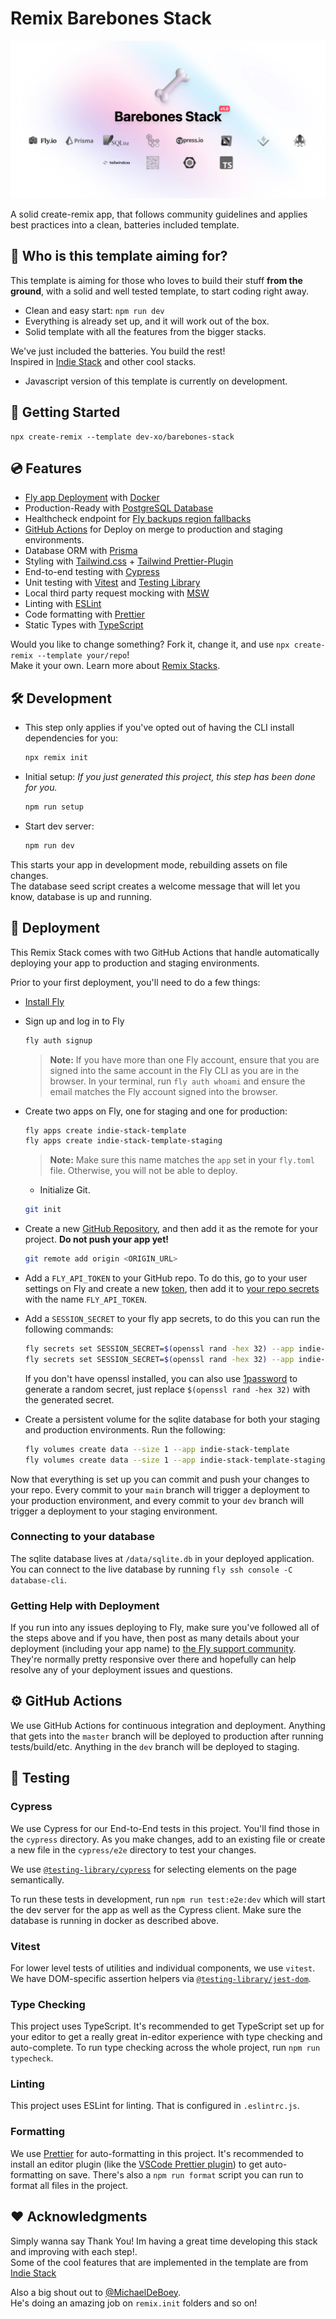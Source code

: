 # Remix Barebones Stack

[![Product Name Screen Shot][product-screenshot]](#)

A solid create-remix app, that follows community guidelines and applies best practices into a clean, batteries included template.

## 🎯 Who is this template aiming for?

This template is aiming for those who loves to build their stuff **from the ground**, with a solid and well tested template, to start coding right away.<br />

- Clean and easy start: `npm run dev`
- Everything is already set up, and it will work out of the box.
- Solid template with all the features from the bigger stacks.

We've just included the batteries. You build the rest!<br />
Inspired in [Indie Stack](https://github.com/remix-run/indie-stack) and other cool stacks.

- Javascript version of this template is currently on development.

## 🔋 Getting Started

```
npx create-remix --template dev-xo/barebones-stack
```

## 💿 Features

- [Fly app Deployment](https://fly.io) with [Docker](https://www.docker.com/products/docker-desktop/)
- Production-Ready with [PostgreSQL Database](https://www.postgresql.org/)
- Healthcheck endpoint for [Fly backups region fallbacks](https://fly.io/docs/reference/configuration/#services-http_checks)
- [GitHub Actions](https://github.com/features/actions) for Deploy on merge to production and staging environments.
- Database ORM with [Prisma](https://www.prisma.io/)
- Styling with [Tailwind.css](https://tailwindcss.com/) + [Tailwind Prettier-Plugin](https://github.com/tailwindlabs/prettier-plugin-tailwindcss)
- End-to-end testing with [Cypress](https://www.cypress.io/how-it-works)
- Unit testing with [Vitest](https://vitest.dev) and [Testing Library](https://testing-library.com)
- Local third party request mocking with [MSW](https://mswjs.io)
- Linting with [ESLint](https://eslint.org/)
- Code formatting with [Prettier](https://prettier.io/)
- Static Types with [TypeScript](https://www.typescriptlang.org/)

Would you like to change something? Fork it, change it, and use `npx create-remix --template your/repo`!<br/>
Make it your own. Learn more about [Remix Stacks](https://remix.run/stacks).

## 🛠 Development

- This step only applies if you've opted out of having the CLI install dependencies for you:

  ```sh
  npx remix init
  ```

- Initial setup: _If you just generated this project, this step has been done for you._

  ```sh
  npm run setup
  ```

- Start dev server:

  ```sh
  npm run dev
  ```

This starts your app in development mode, rebuilding assets on file changes.<br />
The database seed script creates a welcome message that will let you know, database is up and running.

## 🚀 Deployment

This Remix Stack comes with two GitHub Actions that handle automatically deploying your app to production and staging environments.

Prior to your first deployment, you'll need to do a few things:

- [Install Fly](https://fly.io/docs/getting-started/installing-flyctl/)

- Sign up and log in to Fly

  ```sh
  fly auth signup
  ```

  > **Note:** If you have more than one Fly account, ensure that you are signed into the same account in the Fly CLI as you are in the browser. In your terminal, run `fly auth whoami` and ensure the email matches the Fly account signed into the browser.

- Create two apps on Fly, one for staging and one for production:

  ```sh
  fly apps create indie-stack-template
  fly apps create indie-stack-template-staging
  ```

  > **Note:** Make sure this name matches the `app` set in your `fly.toml` file. Otherwise, you will not be able to deploy.

  - Initialize Git.

  ```sh
  git init
  ```

- Create a new [GitHub Repository](https://repo.new), and then add it as the remote for your project. **Do not push your app yet!**

  ```sh
  git remote add origin <ORIGIN_URL>
  ```

- Add a `FLY_API_TOKEN` to your GitHub repo. To do this, go to your user settings on Fly and create a new [token](https://web.fly.io/user/personal_access_tokens/new), then add it to [your repo secrets](https://docs.github.com/en/actions/security-guides/encrypted-secrets) with the name `FLY_API_TOKEN`.

- Add a `SESSION_SECRET` to your fly app secrets, to do this you can run the following commands:

  ```sh
  fly secrets set SESSION_SECRET=$(openssl rand -hex 32) --app indie-stack-template
  fly secrets set SESSION_SECRET=$(openssl rand -hex 32) --app indie-stack-template-staging
  ```

  If you don't have openssl installed, you can also use [1password](https://1password.com/password-generator/) to generate a random secret, just replace `$(openssl rand -hex 32)` with the generated secret.

- Create a persistent volume for the sqlite database for both your staging and production environments. Run the following:

  ```sh
  fly volumes create data --size 1 --app indie-stack-template
  fly volumes create data --size 1 --app indie-stack-template-staging
  ```

Now that everything is set up you can commit and push your changes to your repo. Every commit to your `main` branch will trigger a deployment to your production environment, and every commit to your `dev` branch will trigger a deployment to your staging environment.

### Connecting to your database

The sqlite database lives at `/data/sqlite.db` in your deployed application. You can connect to the live database by running `fly ssh console -C database-cli`.

### Getting Help with Deployment

If you run into any issues deploying to Fly, make sure you've followed all of the steps above and if you have, then post as many details about your deployment (including your app name) to [the Fly support community](https://community.fly.io). They're normally pretty responsive over there and hopefully can help resolve any of your deployment issues and questions.

## ⚙️ GitHub Actions

We use GitHub Actions for continuous integration and deployment. Anything that gets into the `master` branch will be deployed to production after running tests/build/etc. Anything in the `dev` branch will be deployed to staging.

## 🔎 Testing

### Cypress

We use Cypress for our End-to-End tests in this project. You'll find those in the `cypress` directory. As you make changes, add to an existing file or create a new file in the `cypress/e2e` directory to test your changes.

We use [`@testing-library/cypress`](https://testing-library.com/cypress) for selecting elements on the page semantically.

To run these tests in development, run `npm run test:e2e:dev` which will start the dev server for the app as well as the Cypress client. Make sure the database is running in docker as described above.

### Vitest

For lower level tests of utilities and individual components, we use `vitest`. We have DOM-specific assertion helpers via [`@testing-library/jest-dom`](https://testing-library.com/jest-dom).

### Type Checking

This project uses TypeScript. It's recommended to get TypeScript set up for your editor to get a really great in-editor experience with type checking and auto-complete. To run type checking across the whole project, run `npm run typecheck`.

### Linting

This project uses ESLint for linting. That is configured in `.eslintrc.js`.

### Formatting

We use [Prettier](https://prettier.io/) for auto-formatting in this project. It's recommended to install an editor plugin (like the [VSCode Prettier plugin](https://marketplace.visualstudio.com/items?itemName=esbenp.prettier-vscode)) to get auto-formatting on save. There's also a `npm run format` script you can run to format all files in the project.

## ❤️ Acknowledgments

Simply wanna say Thank You! Im having a great time developing this stack and improving with each step!.<br />
Some of the cool features that are implemented in the template are from [Indie Stack](https://github.com/remix-run/indie-stack)

Also a big shout out to [@MichaelDeBoey](https://github.com/MichaelDeBoey).<br/>
He's doing an amazing job on `remix.init` folders and so on!

<!-- MARKDOWN LINKS & IMAGES -->
<!-- https://www.markdownguide.org/basic-syntax/#reference-style-links -->

[product-screenshot]: ./app/assets/images/thumbnail.png
